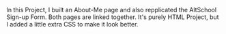 In this Project, I built an About-Me page and also repplicated the AltSchool Sign-up Form. Both pages are linked together. It's purely HTML Project, but I added a little extra CSS to make it look better. 
